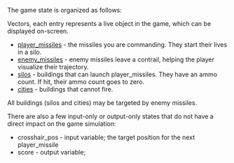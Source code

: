 
The game state is organized as follows:

Vectors, each entry represents a live object in the game, which can be displayed on-screen.

* [player_missiles](player_missile.cljs) - the missiles you are commanding. They start their lives in a silo.
* [enemy_missiles](enemy_missile.cljs) - enemy missiles leave a contrail, helping the player visualize their trajectory.
* [silos](silo.cljs) - buildings that can launch player_missiles. They have an ammo count. If hit, their ammo count goes to zero.
* [cities](cities.cljs) - buildings that cannot fire.

All buildings (silos and cities) may be targeted by enemy missiles.

There are also a few input-only or output-only states that do not have a direct impact on the game simulation:

* crosshair_pos - input variable; the target position for the next player_missile
* score - output variable;


